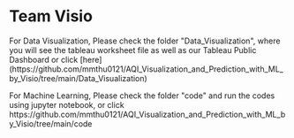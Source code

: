 <h1> Team Visio </h1>
<p> For Data Visualization, Please check the folder "Data_Visualization", where you will see the tableau worksheet file as well as our Tableau Public Dashboard or click [here] (https://github.com/mmthu0121/AQI_Visualization_and_Prediction_with_ML_by_Visio/tree/main/Data_Visualization) </p>
<p> For Machine Learning, Please check the folder "code" and run the codes using jupyter notebook, or click https://github.com/mmthu0121/AQI_Visualization_and_Prediction_with_ML_by_Visio/tree/main/code </p>
